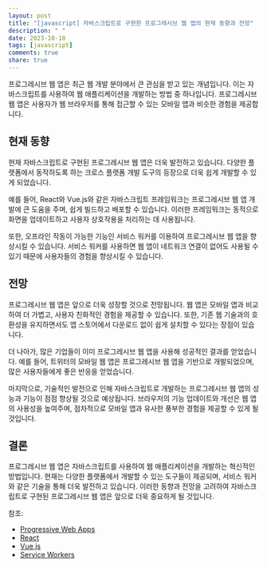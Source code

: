```yaml
---
layout: post
title: "[javascript] 자바스크립트로 구현한 프로그레시브 웹 앱의 현재 동향과 전망"
description: " "
date: 2023-10-18
tags: [javascript]
comments: true
share: true
---
```


프로그레시브 웹 앱은 최근 웹 개발 분야에서 큰 관심을 받고 있는 개념입니다. 이는 자바스크립트를 사용하여 웹 애플리케이션을 개발하는 방법 중 하나입니다. 프로그레시브 웹 앱은 사용자가 웹 브라우저를 통해 접근할 수 있는 모바일 앱과 비슷한 경험을 제공합니다. 

## 현재 동향

현재 자바스크립트로 구현된 프로그레시브 웹 앱은 더욱 발전하고 있습니다. 다양한 플랫폼에서 동작하도록 하는 크로스 플랫폼 개발 도구의 등장으로 더욱 쉽게 개발할 수 있게 되었습니다. 

예를 들어, React와 Vue.js와 같은 자바스크립트 프레임워크는 프로그레시브 웹 앱 개발에 큰 도움을 주며, 쉽게 빌드하고 배포할 수 있습니다. 이러한 프레임워크는 동적으로 화면을 업데이트하고 사용자 상호작용을 처리하는 데 사용됩니다.

또한, 오프라인 작동이 가능한 기능인 서비스 워커를 이용하여 프로그레시브 웹 앱을 향상시킬 수 있습니다. 서비스 워커를 사용하면 웹 앱이 네트워크 연결이 없어도 사용될 수 있기 때문에 사용자들의 경험을 향상시킬 수 있습니다.

## 전망

프로그레시브 웹 앱은 앞으로 더욱 성장할 것으로 전망됩니다. 웹 앱은 모바일 앱과 비교하여 더 가볍고, 사용자 친화적인 경험을 제공할 수 있습니다. 또한, 기존 웹 기술과의 호환성을 유지하면서도 앱 스토어에서 다운로드 없이 쉽게 설치할 수 있다는 장점이 있습니다.

더 나아가, 많은 기업들이 이미 프로그레시브 웹 앱을 사용해 성공적인 결과를 얻었습니다. 예를 들어, 트위터의 모바일 웹 앱은 프로그레시브 웹 앱을 기반으로 개발되었으며, 많은 사용자들에게 좋은 반응을 얻었습니다.

마지막으로, 기술적인 발전으로 인해 자바스크립트로 개발하는 프로그레시브 웹 앱의 성능과 기능이 점점 향상될 것으로 예상됩니다. 브라우저의 기능 업데이트와 개선은 웹 앱의 사용성을 높여주며, 점차적으로 모바일 앱과 유사한 풍부한 경험을 제공할 수 있게 될 것입니다.

## 결론

프로그레시브 웹 앱은 자바스크립트를 사용하여 웹 애플리케이션을 개발하는 혁신적인 방법입니다. 현재는 다양한 플랫폼에서 개발할 수 있는 도구들이 제공되며, 서비스 워커와 같은 기술을 통해 더욱 발전하고 있습니다. 이러한 동향과 전망을 고려하여 자바스크립트로 구현된 프로그레시브 웹 앱은 앞으로 더욱 중요하게 될 것입니다.

참조:
- [Progressive Web Apps](https://developers.google.com/web/progressive-web-apps)
- [React](https://reactjs.org/)
- [Vue.js](https://vuejs.org/)
- [Service Workers](https://developer.mozilla.org/en-US/docs/Web/API/Service_Worker_API)